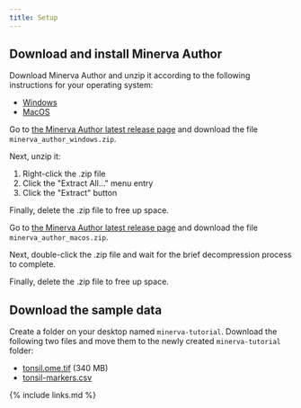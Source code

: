 ```yaml
---
title: Setup
---
```



## Download and install Minerva Author

Download Minerva Author and unzip it according to the following instructions for your operating system:

<div>
  <ul class="nav nav-tabs" role="tablist">
    <li role="presentation"><a data-os="windows" href="#unzip-windows" aria-controls="Windows" role="tab" data-toggle="tab">Windows</a></li>
    <li role="presentation"><a data-os="macos" href="#unzip-macos" aria-controls="MacOS" role="tab" data-toggle="tab">MacOS</a></li>
  </ul>
  <div class="tab-content">
    <article role="tabpanel" class="tab-pane" id="unzip-windows">
      <p>Go to <a href="https://github.com/labsyspharm/minerva-author/releases/latest">the Minerva
      Author latest release page</a> and download the file
      <code>minerva_author_windows.zip</code>.</p>
      <p>Next, unzip it:</p>
      <ol>
        <li>Right-click the .zip file</li>
        <li>Click the "Extract All..." menu entry</li>
        <li>Click the "Extract" button</li>
      </ol>
      <p>Finally, delete the .zip file to free up space.</p>
    </article>
    <article role="tabpanel" class="tab-pane" id="unzip-macos">
      <p>Go to <a href="https://github.com/labsyspharm/minerva-author/releases/latest">the Minerva
      Author latest release page</a> and download the file
      <code>minerva_author_macos.zip</code>.</p>
      <p>Next, double-click the .zip file and wait for the brief decompression process to complete.</p>
      <p>Finally, delete the .zip file to free up space.</p>
    </article>
  </div>
</div>


## Download the sample data

Create a folder on your desktop named `minerva-tutorial`. Download the following two files and move
them to the newly created `minerva-tutorial` folder:

* [tonsil.ome.tif](https://htan-minerva-story-testing.s3.amazonaws.com/tonsil/tonsil.ome.tif) (340 MB)
* [tonsil-markers.csv](https://htan-minerva-story-testing.s3.amazonaws.com/tonsil/tonsil-markers.csv)


{% include links.md %}
